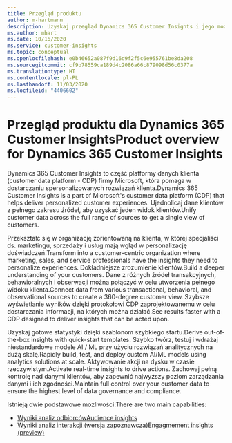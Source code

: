 ```yaml
---
title: Przegląd produktu
author: m-hartmann
description: Uzyskaj przegląd Dynamics 365 Customer Insights i jego możliwości.
ms.author: mhart
ms.date: 10/16/2020
ms.service: customer-insights
ms.topic: conceptual
ms.openlocfilehash: e0b46652a087f9d16d9f2f5c6e955761be8da208
ms.sourcegitcommit: cf9b78559ca189d4c2086a66c879098d56c0377a
ms.translationtype: HT
ms.contentlocale: pl-PL
ms.lasthandoff: 11/03/2020
ms.locfileid: "4406602"
---
```

# <a name="product-overview-for-dynamics-365-customer-insights"></a><span data-ttu-id="e12dd-103">Przegląd produktu dla Dynamics 365 Customer Insights</span><span class="sxs-lookup"><span data-stu-id="e12dd-103">Product overview for Dynamics 365 Customer Insights</span></span>

<span data-ttu-id="e12dd-104">Dynamics 365 Customer Insights to część platformy danych klienta (customer data platform - CDP) firmy Microsoft, która pomaga w dostarczaniu spersonalizowanych rozwiązań klienta.</span><span class="sxs-lookup"><span data-stu-id="e12dd-104">Dynamics 365 Customer Insights is a part of Microsoft's customer data platform (CDP) that helps deliver personalized customer experiences.</span></span> <span data-ttu-id="e12dd-105">Ujednolicaj dane klientów z pełnego zakresu źródeł, aby uzyskać jeden widok klientów.</span><span class="sxs-lookup"><span data-stu-id="e12dd-105">Unify customer data across the full range of sources to get a single view of customers.</span></span> 

<span data-ttu-id="e12dd-106">Przekształć się w organizację zorientowaną na klienta, w której specjaliści ds. marketingu, sprzedaży i usług mają wgląd w personalizację doświadczeń.</span><span class="sxs-lookup"><span data-stu-id="e12dd-106">Transform into a customer-centric organization where marketing, sales, and service professionals have the insights they need to personalize experiences.</span></span> <span data-ttu-id="e12dd-107">Dokładniejsze zrozumienie klientów.</span><span class="sxs-lookup"><span data-stu-id="e12dd-107">Build a deeper understanding of your customers.</span></span> <span data-ttu-id="e12dd-108">Dane z różnych źródeł transakcyjnych, behawioralnych i obserwacji można połączyć w celu utworzenia pełnego widoku klienta.</span><span class="sxs-lookup"><span data-stu-id="e12dd-108">Connect data from various transactional, behavioral, and observational sources to create a 360-degree customer view.</span></span> <span data-ttu-id="e12dd-109">Szybsze wyświetlanie wyników dzięki protokołowi CDP zaprojektowanemu w celu dostarczania informacji, na których można działać.</span><span class="sxs-lookup"><span data-stu-id="e12dd-109">See results faster with a CDP designed to deliver insights that can be acted upon.</span></span> 

<span data-ttu-id="e12dd-110">Uzyskaj gotowe statystyki dzięki szablonom szybkiego startu.</span><span class="sxs-lookup"><span data-stu-id="e12dd-110">Derive out-of-the-box insights with quick-start templates.</span></span> <span data-ttu-id="e12dd-111">Szybko twórz, testuj i wdrażaj niestandardowe modele AI / ML przy użyciu rozwiązań analitycznych na dużą skalę.</span><span class="sxs-lookup"><span data-stu-id="e12dd-111">Rapidly build, test, and deploy custom AI/ML models using analytics solutions at scale.</span></span> <span data-ttu-id="e12dd-112">Aktywowanie akcji na dysku w czasie rzeczywistym.</span><span class="sxs-lookup"><span data-stu-id="e12dd-112">Activate real-time insights to drive actions.</span></span> <span data-ttu-id="e12dd-113">Zachowaj pełną kontrolę nad danymi klientów, aby zapewnić najwyższy poziom zarządzania danymi i ich zgodności.</span><span class="sxs-lookup"><span data-stu-id="e12dd-113">Maintain full control over your customer data to ensure the highest level of data governance and compliance.</span></span> 

<span data-ttu-id="e12dd-114">Istnieją dwie podstawowe możliwości:</span><span class="sxs-lookup"><span data-stu-id="e12dd-114">There are two main capabilities:</span></span> 

- [<span data-ttu-id="e12dd-115">Wyniki analiz odbiorców</span><span class="sxs-lookup"><span data-stu-id="e12dd-115">Audience insights</span></span>](audience-insights/overview.md)
- [<span data-ttu-id="e12dd-116">Wyniki analiz interakcji (wersja zapoznawcza)</span><span class="sxs-lookup"><span data-stu-id="e12dd-116">Engagmement insights (preview)</span></span>](engagement-insights/index.yml)
 